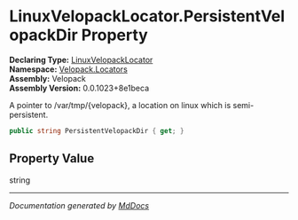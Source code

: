 ﻿<!--  
  <auto-generated>   
    The contents of this file were generated by a tool.  
    Changes to this file may be list if the file is regenerated  
  </auto-generated>   
-->

# LinuxVelopackLocator.PersistentVelopackDir Property

**Declaring Type:** [LinuxVelopackLocator](../index.md)  
**Namespace:** [Velopack.Locators](../../index.md)  
**Assembly:** Velopack  
**Assembly Version:** 0.0.1023+8e1beca

 A pointer to \/var\/tmp\/{velopack}, a location on linux which is semi\-persistent. 

```csharp
public string PersistentVelopackDir { get; }
```

## Property Value

string

___

*Documentation generated by [MdDocs](https://github.com/ap0llo/mddocs)*
